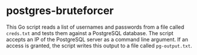 # postgres-bruteforcer

This Go script reads a list of usernames and passwords from a file called `creds.txt` and tests them against a PostgreSQL database. The script accepts an IP of the PostgreSQL server as a command line argument. If an access is granted, the script writes this output to a file called `pg-output.txt`.


